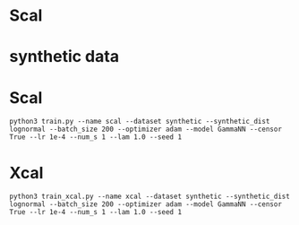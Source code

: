 # Scal
  # synthetic data
  # Scal
    python3 train.py --name scal --dataset synthetic --synthetic_dist lognormal --batch_size 200 --optimizer adam --model GammaNN --censor True --lr 1e-4 --num_s 1 --lam 1.0 --seed 1
  # Xcal
    python3 train_xcal.py --name xcal --dataset synthetic --synthetic_dist lognormal --batch_size 200 --optimizer adam --model GammaNN --censor True --lr 1e-4 --num_s 1 --lam 1.0 --seed 1
